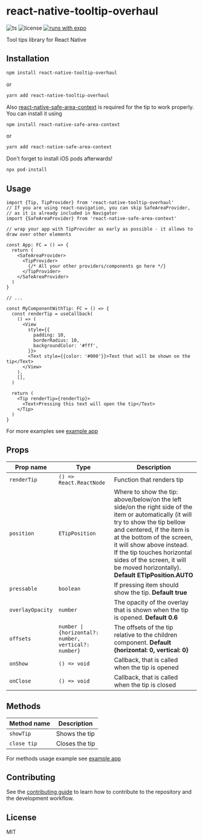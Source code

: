# react-native-tooltip-overhaul

![ts](https://badgen.net/badge/icon/typescript?icon=typescript&label) ![license](https://badgen.net/github/license/eqlion/react-native-tooltip-overhaul) [![runs with expo](https://img.shields.io/badge/Runs%20with%20Expo-4630EB.svg?style=flat-square&logo=EXPO&labelColor=f3f3f3&logoColor=000)](https://expo.io/)

Tool tips library for React Native

## Installation

```sh
npm install react-native-tooltip-overhaul
```

or

```sh
yarn add react-native-tooltip-overhaul
```

Also [react-native-safe-area-context]() is required for the tip to work properly. You can install it using

```sh
npm install react-native-safe-area-context
```

or

```sh
yarn add react-native-safe-area-context
```

Don't forget to install iOS pods afterwards!

```sh
npx pod-install
```

## Usage

```tsx
import {Tip, TipProvider} from 'react-native-tooltip-overhaul'
// If you are using react-navigation, you can skip SafeAreaProvider,
// as it is already included in Navigator
import {SafeAreaProvider} from 'react-native-safe-area-context'

// wrap your app with TipProvider as early as possible - it allows to draw over other elements

const App: FC = () => {
  return (
    <SafeAreaProvider>
      <TipProvider>
        {/* All your other providers/components go here */}
      </TipProvider>
    </SafeAreaProvider>
  )
}

// ...

const MyComponentWithTip: FC = () => {
  const renderTip = useCallback(
    () => (
      <View
        style={{
          padding: 10,
          borderRadius: 10,
          backgroundColor: '#fff',
        }}>
        <Text style={{color: '#000'}}>Text that will be shown on the tip</Text>
      </View>
    ),
    [],
  )

  return (
    <Tip renderTip={renderTip}>
      <Text>Pressing this text will open the tip</Text>
    </Tip>
  )
}
```

For more examples see [example app](example/src/App.tsx)

## Props

| Prop name        | Type                                                 | Description                                                                                                                                                                                                                                                                                                                                   |
| ---------------- | ---------------------------------------------------- | --------------------------------------------------------------------------------------------------------------------------------------------------------------------------------------------------------------------------------------------------------------------------------------------------------------------------------------------- |
| `renderTip`      | `() => React.ReactNode`                              | Function that renders tip                                                                                                                                                                                                                                                                                                                     |
| `position`       | `ETipPosition`                                       | Where to show the tip: above/below/on the left side/on the right side of the item or automatically (it will try to show the tip bellow and centered, if the item is at the bottom of the screen, it will show above instead. If the tip touches horizontal sides of the screen, it will be moved horizontally). **Default ETipPosition.AUTO** |
| `pressable`      | `boolean`                                            | If pressing item should show the tip. **Default true**                                                                                                                                                                                                                                                                                        |
| `overlayOpacity` | `number`                                             | The opacity of the overlay that is shown when the tip is opened. **Default 0.6**                                                                                                                                                                                                                                                              |
| `offsets`        | `number \| {horizontal?: number, vertical?: number}` | The offsets of the tip relative to the children component. **Default {horizontal: 0, vertical: 0}**                                                                                                                                                                                                                                           |
| `onShow`         | `() => void`                                         | Callback, that is called when the tip is opened                                                                                                                                                                                                                                                                                               |
| `onClose`        | `() => void`                                         | Callback, that is called when the tip is closed                                                                                                                                                                                                                                                                                               |

## Methods

| Method name | Description    |
| ----------- | -------------- |
| `showTip`   | Shows the tip  |
| `close tip` | Closes the tip |

For methods usage example see [example app](example/src/screens/ImperativeScreen.tsx)

## Contributing

See the [contributing guide](CONTRIBUTING.md) to learn how to contribute to the repository and the development workflow.

## License

MIT
